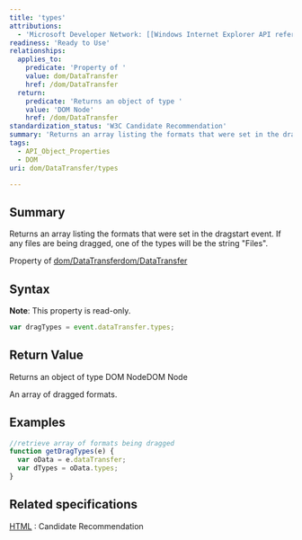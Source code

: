 ```yaml
---
title: 'types'
attributions:
  - 'Microsoft Developer Network: [[Windows Internet Explorer API reference](http://msdn.microsoft.com/en-us/library/ie/hh828809%28v=vs.85%29.aspx) Article]'
readiness: 'Ready to Use'
relationships:
  applies_to:
    predicate: 'Property of '
    value: dom/DataTransfer
    href: /dom/DataTransfer
  return:
    predicate: 'Returns an object of type '
    value: 'DOM Node'
    href: /dom/DataTransfer
standardization_status: 'W3C Candidate Recommendation'
summary: 'Returns an array listing the formats that were set in the dragstart event. If any files are being dragged, one of the types will be the string &quot;Files&quot;.'
tags:
  - API_Object_Properties
  - DOM
uri: dom/DataTransfer/types

---
```

## Summary

Returns an array listing the formats that were set in the dragstart event. If any files are being dragged, one of the types will be the string &quot;Files&quot;.

Property of [dom/DataTransfer](/dom/DataTransfer)[dom/DataTransfer](/dom/DataTransfer)

## Syntax

**Note**: This property is read-only.

``` js
var dragTypes = event.dataTransfer.types;
```

## Return Value

Returns an object of type DOM NodeDOM Node

An array of dragged formats.

## Examples

``` js
//retrieve array of formats being dragged
function getDragTypes(e) {
  var oData = e.dataTransfer;
  var dTypes = oData.types;
}
```

## Related specifications

[HTML](http://www.w3.org/TR/html5/editing.html)
:   Candidate Recommendation

